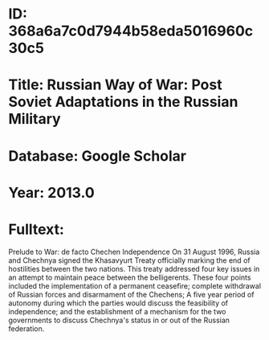 # ID: 368a6a7c0d7944b58eda5016960c30c5
# Title: Russian Way of War: Post Soviet Adaptations in the Russian Military
# Database: Google Scholar
# Year: 2013.0
# Fulltext:
Prelude to War: de facto Chechen Independence On 31 August 1996, Russia and Chechnya signed the Khasavyurt Treaty officially marking the end of hostilities between the two nations.
This treaty addressed four key issues in an attempt to maintain peace between the belligerents.
These four points included the implementation of a permanent ceasefire; complete withdrawal of Russian forces and disarmament of the Chechens; A five year period of autonomy during which the parties would discuss the feasibility of independence; and the establishment of a mechanism for the two governments to discuss Chechnya's status in or out of the Russian federation.